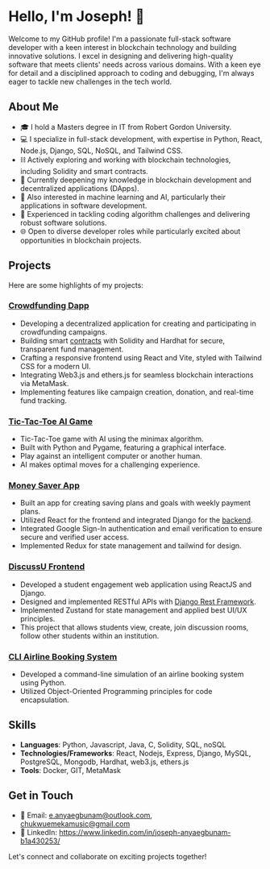 # Hello, I'm Joseph! 👋

Welcome to my GitHub profile! 
I'm a passionate full-stack software developer with a keen interest in blockchain technology and building innovative solutions. I excel in designing and delivering high-quality software that meets clients' needs across various domains. With a keen eye for detail and a disciplined approach to coding and debugging, I'm always eager to tackle new challenges in the tech world.

## About Me

- 🎓 I hold a Masters degree in IT from Robert Gordon University.
- 💻 I specialize in full-stack development, with expertise in Python, React, Node.js, Django, SQL, NoSQL, and Tailwind CSS.
- ⛓️ Actively exploring and working with blockchain technologies, including Solidity and smart contracts.
- 🌱 Currently deepening my knowledge in blockchain development and decentralized applications (DApps).
- 🤖 Also interested in machine learning and AI, particularly their applications in software development.
- 🔧 Experienced in tackling coding algorithm challenges and delivering robust software solutions.
- 🌐 Open to diverse developer roles while particularly excited about opportunities in blockchain projects.

## Projects

Here are some highlights of my projects:
### [Crowdfunding Dapp](https://github.com/Chukwuemekamusic/crowdfunding_dapp)

- Developing a decentralized application for creating and participating in crowdfunding campaigns.
- Building smart [contracts](https://github.com/Chukwuemekamusic/crowdfunding_dapp/blob/master/my_web3/contracts/CrowdFunding.sol) with Solidity and Hardhat for secure, transparent fund management.
- Crafting a responsive frontend using React and Vite, styled with Tailwind CSS for a modern UI.
- Integrating Web3.js and ethers.js for seamless blockchain interactions via MetaMask.
- Implementing features like campaign creation, donation, and real-time fund tracking.


### [Tic-Tac-Toe AI Game](https://github.com/Chukwuemekamusic/tictactoe_AI)
- Tic-Tac-Toe game with AI using the minimax algorithm.
- Built with Python and Pygame, featuring a graphical interface.
- Play against an intelligent computer or another human.
- AI makes optimal moves for a challenging experience.


### [Money Saver App](https://github.com/Chukwuemekamusic/money-saver-app)

- Built an app for creating saving plans and goals with weekly payment plans.
- Utilized React for the frontend and integrated Django for the [backend](https://github.com/Chukwuemekamusic/backend-money-saver-app).
- Integrated Google Sign-In authentication and email verification to ensure secure and verified user access.
- Implemented Redux for state management and tailwind for design.


### [DiscussU Frontend](https://github.com/Chukwuemekamusic/DiscussU-react_frontend)

- Developed a student engagement web application using ReactJS and Django.
- Designed and implemented RESTful APIs with [Django Rest Framework](https://github.com/Chukwuemekamusic/DiscussU).
- Implemented Zustand for state management and applied best UI/UX principles.
- This project that allows students view, create, join discussion rooms, follow other students within an institution.


### [CLI Airline Booking System](https://github.com/Chukwuemekamusic/XYZ_AIRLINE_BOOKING)

- Developed a command-line simulation of an airline booking system using Python.
- Utilized Object-Oriented Programming principles for code encapsulation.

## Skills

- **Languages**: Python, Javascript, Java, C, Solidity, SQL, noSQL
- **Technologies/Frameworks**: React, Nodejs, Express, Django, MySQL, PostgreSQL, Mongodb, Hardhat, web3.js, ethers.js
- **Tools**: Docker, GIT, MetaMask

## Get in Touch

- 📧 Email: e.anyaegbunam@outlook.com, chukwuemekamusic@gmail.com
- 💼 LinkedIn: https://www.linkedin.com/in/joseph-anyaegbunam-b1a430253/

Let's connect and collaborate on exciting projects together!

